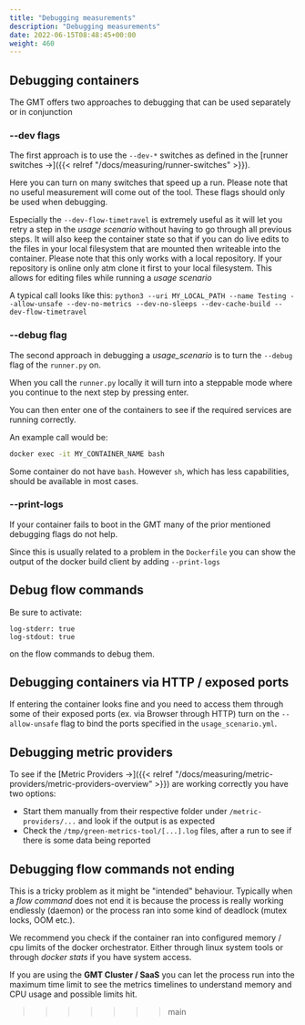 ```yaml
---
title: "Debugging measurements"
description: "Debugging measurements"
date: 2022-06-15T08:48:45+00:00
weight: 460
---
```


## Debugging containers

The GMT offers two approaches to debugging that can be used
separately or in conjunction

### --dev flags
The first approach is to use the `--dev-*` switches as defined in the [runner switches →]({{< relref "/docs/measuring/runner-switches" >}}).

Here you can turn on many switches that speed up a run. Please note that no useful measurement
will come out of the tool. These flags should only be used when debugging.

Especially the `--dev-flow-timetravel` is extremely useful as it will let you retry a step in
the *usage scenario* without having to go through all previous steps. It will also keep the container state so that if you can do live edits to the files in your local filesystem that are mounted then writeable into the container.
Please note that this only works with a local repository. If your repository is online only atm clone it first to your local filesystem. This allows for editing files while running a *usage scenario*

A typical call looks like this:
`python3 --uri MY_LOCAL_PATH --name Testing --allow-unsafe --dev-no-metrics --dev-no-sleeps --dev-cache-build --dev-flow-timetravel`

### --debug flag
The second approach in debugging a *usage_scenario* is to
turn the `--debug` flag of the `runner.py` on.

When you call the `runner.py` locally it will turn into
a steppable mode where you continue to the next step by pressing enter.

You can then enter one of the containers to see if
the required services are running correctly.

An example call would be:

```bash
docker exec -it MY_CONTAINER_NAME bash
```

Some container do not have `bash`. However `sh`, which has less capabilities,
should be available in most cases.

### --print-logs

If your container fails to boot in the GMT many of the prior mentioned debugging flags do not help.

Since this is usually related to a problem in the `Dockerfile` you can show the output of the docker build client
by adding `--print-logs`

## Debug flow commands

Be sure to activate:
```docker
log-stderr: true
log-stdout: true
```
on the flow commands to debug them.

## Debugging containers via HTTP / exposed ports

If entering the container looks fine and you need to access them through some of their
exposed ports (ex. via Browser through HTTP) turn on the `--allow-unsafe` flag to bind
the ports specified in the `usage_scenario.yml`.

## Debugging metric providers

To see if the [Metric Providers →]({{< relref "/docs/measuring/metric-providers/metric-providers-overview" >}}) are working correctly you have two options:

- Start them manually from their respective folder under `/metric-providers/...` and look if the output is as expected
- Check the  `/tmp/green-metrics-tool/[...].log` files, after a run to see if there is some data being reported

## Debugging flow commands not ending

This is a tricky problem as it might be "intended" behaviour.
Typically when a *flow command* does not end it is because the process is really working endlessly (daemon) or the process ran into some kind of deadlock (mutex locks, OOM etc.).

We recommend you check if the container ran into configured memory / cpu limits of the docker orchestrator. Either through linux system tools or through *docker stats* if you have system access.

If you are using the **GMT Cluster / SaaS** you can let the process run into the maximum time limit to see the metrics timelines to understand memory and CPU usage and possible limits hit.
>>>>>>> main
